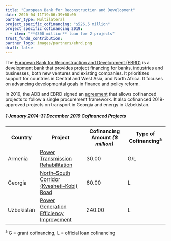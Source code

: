 ```yaml
---
title: "European Bank for Reconstruction and Development"
date: 2020-04-11T19:06:39+08:00
partner_type: Multilateral
project_specific_cofinancing: "$526.5 million"
project_specific_cofinancing_2019:
  - item: "**$300 million** loan for 2 projects"
trust_funds_contribution: 
partner_logo: images/partners/ebrd.png
draft: false
---
```

The <a href="https://www.ebrd.com/">European Bank for Reconstruction and Development (EBRD)</a> is a development bank that provides project financing for banks, industries and businesses, both new ventures and existing companies. It prioritizes support for countries in Central and West Asia, and North Africa. It focuses on advancing developmental goals in finance and policy reform.  

In 2019, the ADB and EBRD signed an [agreement](https://www.adb.org/news/adb-signs-second-alternative-procurement-arrangement-cofinanced-projects) that allows cofinanced projects to follow a single procurement framework. It also cofinanced 2019-approved projects on transport in Georgia and energy in Uzbekistan.  

<split>

##### _1 January 2014–31 December 2019_ Cofinanced Projects

<table class="table dr-partner-table">
<tr>
<th>Country</th>
<th>Project</th>
<th>Cofinancing Amount <em>($ million)</em></th>
<th>Type of Cofinancing<sup>a</sup></th>
</tr>
<tr>
<td>Armenia</td>
<td><a href="https://www.adb.org/projects/46416-002/main" target="_parent">Power Transmission Rehabilitation</a></td>
<td>30.00 </td>
<td>G/L</td>
</tr>

<tr>
<td>Georgia</td>
<td><a href="https://www.adb.org/projects/51257-001/main" target="_parent">North–South Corridor (Kvesheti–Kobi) Road</a></td>
<td>60.00 </td>
<td>L</td>
</tr>

<tr>
<td>Uzbekistan</td>
<td><a href="https://www.adb.org/projects/49253-003/main" target="_parent">Power Generation Efficiency Improvement</a></td>
<td>240.00 </td>
<td>L</td>
</tr>

</table>

<p class="dr-footnote"><sup>a</sup> G = grant cofinancing, L = official loan cofinancing</p>